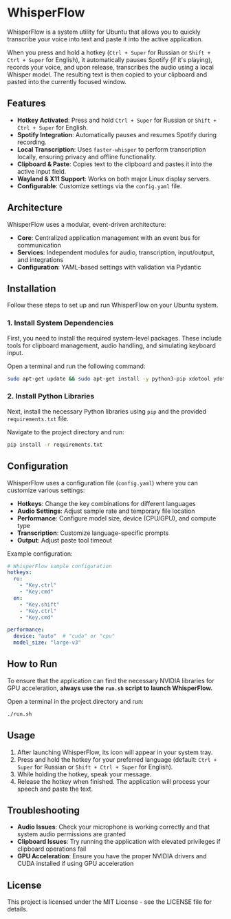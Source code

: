 # WhisperFlow

WhisperFlow is a system utility for Ubuntu that allows you to quickly transcribe your voice into text and paste it into the active application.

When you press and hold a hotkey (`Ctrl + Super` for Russian or `Shift + Ctrl + Super` for English), it automatically pauses Spotify (if it's playing), records your voice, and upon release, transcribes the audio using a local Whisper model. The resulting text is then copied to your clipboard and pasted into the currently focused window.

## Features

- **Hotkey Activated**: Press and hold `Ctrl + Super` for Russian or `Shift + Ctrl + Super` for English.
- **Spotify Integration**: Automatically pauses and resumes Spotify during recording.
- **Local Transcription**: Uses `faster-whisper` to perform transcription locally, ensuring privacy and offline functionality.
- **Clipboard & Paste**: Copies text to the clipboard and pastes it into the active input field.
- **Wayland & X11 Support**: Works on both major Linux display servers.
- **Configurable**: Customize settings via the `config.yaml` file.

## Architecture

WhisperFlow uses a modular, event-driven architecture:

- **Core**: Centralized application management with an event bus for communication
- **Services**: Independent modules for audio, transcription, input/output, and integrations
- **Configuration**: YAML-based settings with validation via Pydantic

## Installation

Follow these steps to set up and run WhisperFlow on your Ubuntu system.

### 1. Install System Dependencies

First, you need to install the required system-level packages. These include tools for clipboard management, audio handling, and simulating keyboard input.

Open a terminal and run the following command:

```bash
sudo apt-get update && sudo apt-get install -y python3-pip xdotool ydotool portaudio19-dev xclip
```

### 2. Install Python Libraries

Next, install the necessary Python libraries using `pip` and the provided `requirements.txt` file.

Navigate to the project directory and run:

```bash
pip install -r requirements.txt
```

## Configuration

WhisperFlow uses a configuration file (`config.yaml`) where you can customize various settings:

- **Hotkeys**: Change the key combinations for different languages
- **Audio Settings**: Adjust sample rate and temporary file location
- **Performance**: Configure model size, device (CPU/GPU), and compute type
- **Transcription**: Customize language-specific prompts
- **Output**: Adjust paste tool timeout

Example configuration:

```yaml
# WhisperFlow sample configuration
hotkeys:
  ru:
    - "Key.ctrl"
    - "Key.cmd"
  en:
    - "Key.shift"
    - "Key.ctrl"
    - "Key.cmd"

performance:
  device: "auto"  # "cuda" or "cpu"
  model_size: "large-v3"
```

## How to Run

To ensure that the application can find the necessary NVIDIA libraries for GPU acceleration, **always use the `run.sh` script to launch WhisperFlow.**

Open a terminal in the project directory and run:

```bash
./run.sh
```

## Usage

1. After launching WhisperFlow, its icon will appear in your system tray.
2. Press and hold the hotkey for your preferred language (default: `Ctrl + Super` for Russian or `Shift + Ctrl + Super` for English).
3. While holding the hotkey, speak your message.
4. Release the hotkey when finished. The application will process your speech and paste the text.

## Troubleshooting

- **Audio Issues**: Check your microphone is working correctly and that system audio permissions are granted
- **Clipboard Issues**: Try running the application with elevated privileges if clipboard operations fail
- **GPU Acceleration**: Ensure you have the proper NVIDIA drivers and CUDA installed if using GPU acceleration

## License

This project is licensed under the MIT License - see the LICENSE file for details.
